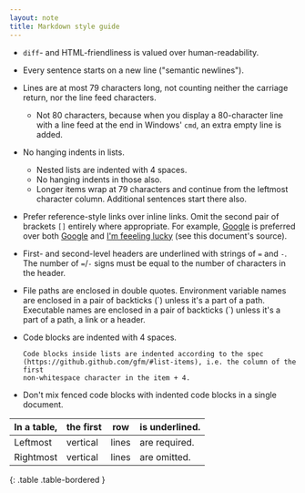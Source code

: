 ```yaml
---
layout: note
title: Markdown style guide
---
```


* `diff`- and HTML-friendliness is valued over human-readability.
* Every sentence starts on a new line ("semantic newlines").
* Lines are at most 79 characters long, not counting neither the carriage
return, nor the line feed characters.
    * Not 80 characters, because when you display a 80-character line with a
line feed at the end in Windows' `cmd`, an extra empty line is added.
* No hanging indents in lists.
    * Nested lists are indented with 4 spaces.
    * No hanging indents in those also.
    * Longer items wrap at 79 characters and continue from the leftmost
character column.
Additional sentences start there also.
* Prefer reference-style links over inline links.
Omit the second pair of brackets `[]` entirely where appropriate.
For example, [Google] is preferred over both [Google](https://ya.ru) and
[I'm feeeling lucky][google] (see this document's source).
* First- and second-level headers are underlined with strings of `=` and `-`.
The number of `=`/`-` signs must be equal to the number of characters in the
header.
* File paths are enclosed in double quotes.
Environment variable names are enclosed in a pair of backticks (\`) unless it's
a part of a path.
Executable names are enclosed in a pair of backticks (\`) unless it's a part of
a path, a link or a header.
* Code blocks are indented with 4 spaces.

      Code blocks inside lists are indented according to the spec
      (https://github.github.com/gfm/#list-items), i.e. the column of the first
      non-whitespace character in the item + 4.

* Don't mix fenced code blocks with indented code blocks in a single document.

| In a table, | the first | row   | is underlined.
| ----------- | --------- | ----- | --------------
| Leftmost    | vertical  | lines | are required.
| Rightmost   | vertical  | lines | are omitted.
{: .table .table-bordered }

[Google]: https://www.google.com/
